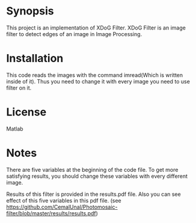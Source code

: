 # Synopsis
This project is an implementation of XDoG Filter. XDoG Filter is an image filter to detect edges of an image in Image Processing.

# Installation
This code reads the images with the command imread(Which is written inside of it). Thus you need to change it with every image you need to use filter on it.

# License
Matlab

# Notes
There are five variables at the beginning of the code file. To get more satisfying results, you should change these variables with every different image.

Results of this filter is provided in the results.pdf file. Also you can see effect of this five variables in this pdf file. (see https://github.com/CemalUnal/Photomosaic-filter/blob/master/results/results.pdf)

